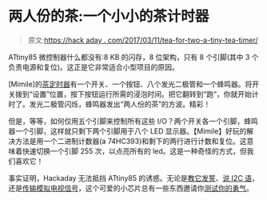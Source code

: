 # 两人份的茶:一个小小的茶计时器

> 原文:[https://hack aday . com/2017/03/11/tea-for-two-a-tiny-tea-timer/](https://hackaday.com/2017/03/11/tea-for-two-a-tiny-tea-timer/)

ATtiny85 微控制器什么都没有:8 KB 的闪存，8 位架构，只有 8 个引脚(其中 3 个负责电源和复位)。这正是它非常适合小型项目的原因。

[Mimile]的[茶定时器](https://hackaday.io/project/20175-tea-timer)有一个开关、一个按钮、八个发光二极管和一个蜂鸣器。将开关拨到“设置”位置，按下按钮运行所需的浸泡时间。把它翻转到“跑”，你就开始计时了。发光二极管闪烁，蜂鸣器发出“两人份的茶”的方波。精彩！

但是，等等，如何仅用五个引脚来控制所有这些 I/O？两个开关各一个引脚，蜂鸣器一个引脚，这样就只剩下两个引脚用于八个 LED 显示器。【Mimile】好玩的解决方法是用一个二进制计数器(a 74HC393)和剩下的两行进行计数和复位。这意味着快速切换一个引脚 255 次，以点亮所有的 led。这是一种奇怪的方式，但我们喜欢它！

事实证明，Hackaday 无法抵挡 ATtiny85 的诱惑。无论是[教它发誓](http://hackaday.com/2015/10/21/teach-an-attiny-85-to-swear/)、[说 I2C 语](http://hackaday.com/2016/11/07/diy-i2c-devices-with-attiny85/)，还是[传输模拟电视信号](http://hackaday.com/2015/02/26/attiny85-does-over-the-air-ntsc/)，这个可爱的小芯片总有一些东西邀请你[测试你的勇气](http://hackaday.com/2015/12/17/attiny-does-170x240-vga-with-8-colors/)。